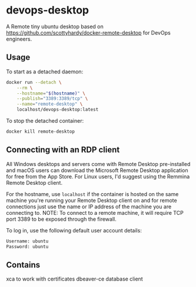 # devops-desktop

A Remote tiny ubuntu desktop based on https://github.com/scottyhardy/docker-remote-desktop
for DevOps engineers.

## Usage 

To start as a detached daemon:

```bash
docker run --detach \
    --rm \
    --hostname="$(hostname)" \
    --publish="3389:3389/tcp" \
    --name="remote-desktop" \
    localhost/devops-desktop:latest
```

To stop the detached container:

```bash
docker kill remote-desktop
```

## Connecting with an RDP client

All Windows desktops and servers come with Remote Desktop pre-installed and macOS users can download the Microsoft Remote Desktop application for free from the App Store.  For Linux users, I'd suggest using the Remmina Remote Desktop client.

For the hostname, use `localhost` if the container is hosted on the same machine you're running your Remote Desktop client on and for remote connections just use the name or IP address of the machine you are connecting to.
NOTE: To connect to a remote machine, it will require TCP port 3389 to be exposed through the firewall.

To log in, use the following default user account details:

```bash
Username: ubuntu
Password: ubuntu
```

## Contains

xca to work with certificates
dbeaver-ce database client

